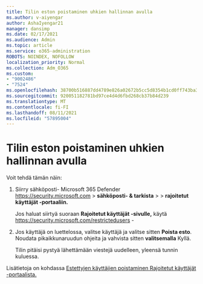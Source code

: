```yaml
---
title: Tilin eston poistaminen uhkien hallinnan avulla
ms.author: v-aiyengar
author: AshaIyengar21
manager: dansimp
ms.date: 02/17/2021
ms.audience: Admin
ms.topic: article
ms.service: o365-administration
ROBOTS: NOINDEX, NOFOLLOW
localization_priority: Normal
ms.collection: Adm_O365
ms.custom:
- "9002486"
- "7524"
ms.openlocfilehash: 38700b516887dd4789e826a02672b5cc5d8354b1cd0ff743ba321724903413ba
ms.sourcegitcommit: 920051182781bd97ce4d4d6fbd268cb37b84d239
ms.translationtype: MT
ms.contentlocale: fi-FI
ms.lasthandoff: 08/11/2021
ms.locfileid: "57895004"
---
```

# <a name="unblock-an-account-by-using-threat-management"></a>Tilin eston poistaminen uhkien hallinnan avulla

Voit tehdä tämän näin:

1. Siirry sähköposti- Microsoft 365 Defender <https://security.microsoft.com> \> **sähköposti- & tarkista** \>  \> **rajoitetut käyttäjät -portaaliin.**

   Jos haluat siirtyä suoraan **Rajoitetut käyttäjät -sivulle,** käytä <https://security.microsoft.com/restrictedusers> -

2. Jos käyttäjä on luettelossa, valitse käyttäjä ja valitse sitten **Poista esto**. Noudata pikaikkunaruudun ohjeita ja vahvista sitten **valitsemalla** Kyllä.

   Tilin pitäisi pystyä lähettämään viestejä uudelleen, yleensä tunnin kuluessa.

Lisätietoja on kohdassa [Estettyjen käyttäjien poistaminen Rajoitetut käyttäjät -portaalista.](https://docs.microsoft.com/microsoft-365/security/office-365-security/removing-user-from-restricted-users-portal-after-spam)
